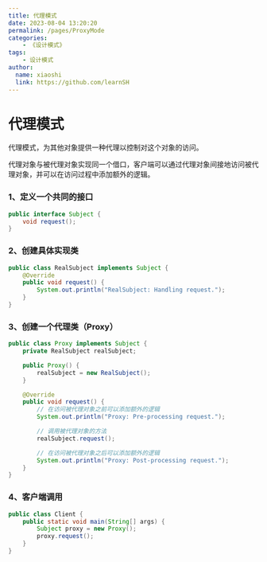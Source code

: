 ```yaml
---
title: 代理模式
date: 2023-08-04 13:20:20
permalink: /pages/ProxyMode
categories:
    - 《设计模式》
tags:
    - 设计模式
author:
  name: xiaoshi
  link: https://github.com/learnSH
---
```


# 代理模式
代理模式，为其他对象提供一种代理以控制对这个对象的访问。

代理对象与被代理对象实现同一个借口，客户端可以通过代理对象间接地访问被代理对象，并可以在访问过程中添加额外的逻辑。
### 1、定义一个共同的接口

```java
public interface Subject {
    void request();
}
```

### 2、创建具体实现类
```java
public class RealSubject implements Subject {
    @Override
    public void request() {
        System.out.println("RealSubject: Handling request.");
    }
}
```

### 3、创建一个代理类（Proxy）
```java
public class Proxy implements Subject {
    private RealSubject realSubject;

    public Proxy() {
        realSubject = new RealSubject();
    }

    @Override
    public void request() {
        // 在访问被代理对象之前可以添加额外的逻辑
        System.out.println("Proxy: Pre-processing request.");

        // 调用被代理对象的方法
        realSubject.request();

        // 在访问被代理对象之后可以添加额外的逻辑
        System.out.println("Proxy: Post-processing request.");
    }
}
```
### 4、客户端调用
```java
public class Client {
    public static void main(String[] args) {
        Subject proxy = new Proxy();
        proxy.request();
    }
}
```